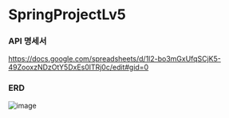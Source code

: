 # SpringProjectLv5

### API 명세서
https://docs.google.com/spreadsheets/d/1l2-bo3mGxUfqSCjK5-49ZooxzNDzOtY5DxEs0lTRj0c/edit#gid=0


### ERD
![image](https://user-images.githubusercontent.com/128885464/236160132-a8bf1ff4-c778-4e0e-a0db-ba64bceaff4e.png)
